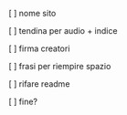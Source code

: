 [ ] nome sito

[ ] tendina per audio + indice

[ ] firma creatori

[ ] frasi per riempire spazio

[ ] rifare readme

[ ] fine?

